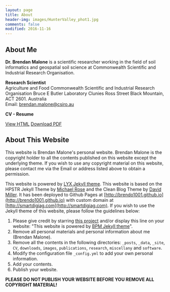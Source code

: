 ```yaml
---
layout: page
title: About
header-img: images/HunterValley_phot1.jpg
comments: false
modified: 2016-11-16
---
```


## About Me

**Dr. Brendan Malone** is a scientific researcher working in the field of soil informatics and geospatial soil science at Commonwealth Scientific and Industrial Research Organisation. 

**Research Scientist**  
Agriculture and Food
Commonwealth Scientific and Industrial Research Organisation
Bruce E Butler Laboratory 
Clunies Ross Street
Black Mountain, ACT 2601. Australia  
Email: brendan.malone@csiro.au 

**CV - Resume**

<div markdown="0">
    <a href="{{ site.url }}/CV/" class="btn btn-info">View HTML</a>
    <a href="{{ site.url }}/downloads/CV.pdf" class="btn btn-success">Download PDF</a>
</div>

## About This Website

This website is Brendan Malone's personal website. Brendan Malone is the copyright holder to all the contents published on this website except the underlying theme. If you wish to use any copyright material on this website, please contact me via the Email or address listed above to obtain a permission.

This website is powered by [LYX Jekyll theme](https://github.com/liuyxpp/liuyxpp.github.io). This website is based on the HPSTR Jekyll Theme by [Michael Rose](https://github.com/mmistakes) and the Clean Blog Theme by [David Miller](https://github.com/davidtmiller/). It has been deployed to Github Pages at [http://brendo1001.github.io](http://brendo1001.github.io) with custom domain at [http://smartdigiag.com](http://smartdigiag.com). If you wish to use the Jekyll theme of this website, please follow the guidelines below:

1. Please give credit by starring [this project](https://github.com/brendo1001/brendo1001.github.io) and/or display this line on your website: "This website is powered by [BPM Jekyll theme](https://github.com/brendo1001/brendo1001.github.io)".
2. Remove all personal materials and personal information about me (Brendan Malone).
3. Remove all the contents in the following directories: `_posts`, `_data`, `_site`, `CV`, `downloads`, `images`, `publications`, `research`, `miscellany` and `software`.
4. Modify the configuration file `_config.yml` to add your own personal information.
5. Add your contents.
6. Publish your website.

**PLEASE DO NOT PUBLISH YOUR WEBSITE BEFORE YOU REMOVE ALL COPYRIGHT MATERIAL!**
